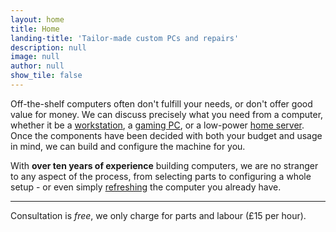 ```yaml
---
layout: home
title: Home
landing-title: 'Tailor-made custom PCs and repairs'
description: null
image: null
author: null
show_tile: false
---
```


Off-the-shelf computers often don't fulfill your needs, or don't offer good value for money. We can discuss precisely what you need from a computer, whether it be a [workstation](Workstations), a [gaming PC](GamingPCs), or a low-power [home server](HomeServers). Once the components have been decided with both your budget and usage in mind, we can build and configure the machine for you.

With **over ten years of experience** building computers, we are no stranger to any aspect of the process, from selecting parts to configuring a whole setup - or even simply [refreshing](RepairAndRefresh) the computer you already have.

---

Consultation is *free*, we only charge for parts and labour (£15 per hour).
